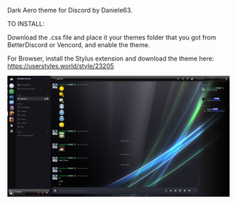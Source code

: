 Dark Aero theme for Discord by Daniele63.

TO INSTALL:

Download the .css file and place it your themes folder that you got from BetterDiscord or Vencord, and enable the theme.

For Browser, install the Stylus extension and download the theme here: https://userstyles.world/style/23205

<img src="thumbnail.png" alt="Preview">
